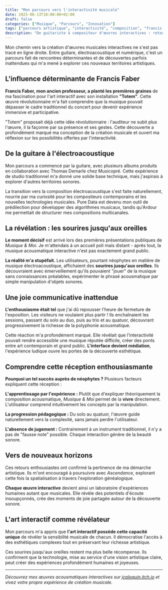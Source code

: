 ```yaml
---
title: "Mon parcours vers l'interactivité musicale"
date: 2025-06-13T10:00:00+02:00
draft: false
categories: ["Musique", "Parcours", "Innovation"]
tags: ["parcours artistique", "interactivité", "composition", "francis faber"]
description: "De guitariste à compositeur d'œuvres interactives : retour sur un parcours artistique jalonné de rencontres décisives et de découvertes humaines."
---
```


Mon chemin vers la création d'œuvres musicales interactives ne s'est pas tracé en ligne droite. Entre guitare, électroacoustique et numérique, c'est un parcours fait de rencontres déterminantes et de découvertes parfois inattendues qui m'a mené à explorer ces nouveaux territoires artistiques.

## L'influence déterminante de Francis Faber

**Francis Faber, mon ancien professeur, a planté les premières graines** de ma fascination pour l'art interactif avec son installation **"Totem"**. Cette œuvre révolutionnaire m'a fait comprendre que la musique pouvait dépasser le cadre traditionnel du concert pour devenir expérience immersive et participative.

"Totem" proposait déjà cette idée révolutionnaire : l'auditeur ne subit plus l'œuvre, il la façonne par sa présence et ses gestes. Cette découverte a profondément marqué ma conception de la création musicale et ouvert ma réflexion sur les possibilités offertes par l'interactivité.

## De la guitare à l'électroacoustique

Mon parcours a commencé par la guitare, avec plusieurs albums produits en collaboration avec Thomas Demarle chez Musicopré. Cette expérience de studio traditionnel m'a donné une solide base technique, mais j'aspirais à explorer d'autres territoires sonores.

La transition vers la composition électroacoustique s'est faite naturellement, nourrie par ma curiosité pour les compositeurs contemporains et les nouvelles technologies musicales. Pure Data est devenu mon outil de prédilection pour développer des algorithmes musicaux, tandis qu'Ardour me permettait de structurer mes compositions multicanales.

## La révélation : les sourires jusqu'aux oreilles

**Le moment décisif** est arrivé lors des premières présentations publiques de *Musique & Moi*. Je m'attendais à un accueil poli mais distant - après tout, la musique acousmatique interactive n'est pas exactement grand public.

**La réalité m'a stupéfait.** Les utilisateurs, pourtant néophytes en matière de musique électroacoustique, affichaient des **sourires jusqu'aux oreilles**. Ils découvraient avec émerveillement qu'ils pouvaient "jouer" de la musique sans connaissances préalables, expérimenter le phrasé acousmatique par simple manipulation d'objets sonores.

## Une joie communicative inattendue

**L'enthousiasme était tel** que j'ai dû repousser l'heure de fermeture de l'exposition. Les visiteurs ne voulaient plus partir ! Ils enchaînaient les sessions, passant du solo au duo, puis au trio et au quatuor, découvrant progressivement la richesse de la polyphonie acousmatique.

Cette réaction m'a profondément marqué. Elle révélait que l'interactivité pouvait rendre accessible une musique réputée difficile, créer des ponts entre art contemporain et grand public. **L'interface devient médiation**, l'expérience ludique ouvre les portes de la découverte esthétique.

## Comprendre cette réception enthousiasmante

**Pourquoi un tel succès auprès de néophytes ?** Plusieurs facteurs expliquent cette réception :

**L'apprentissage par l'expérience :** Plutôt que d'expliquer théoriquement la composition acousmatique, *Musique & Moi* permet de la **vivre** directement. L'utilisateur comprend intuitivement les concepts par la manipulation.

**La progression pédagogique :** Du solo au quatuor, l'œuvre guide naturellement vers la complexité, sans jamais perdre l'utilisateur.

**L'absence de jugement :** Contrairement à un instrument traditionnel, il n'y a pas de "fausse note" possible. Chaque interaction génère de la beauté sonore.

## Vers de nouveaux horizons

Ces retours enthousiastes ont confirmé la pertinence de ma démarche artistique. Ils m'ont encouragé à poursuivre avec *Ascendance*, explorant cette fois la spatialisation à travers l'exploration généalogique.

**Chaque œuvre interactive** devient ainsi un laboratoire d'expériences humaines autant que musicales. Elle révèle des potentiels d'écoute insoupçonnés, crée des moments de joie partagée autour de la découverte sonore.

## L'art interactif comme révélateur

Mon parcours m'a appris que **l'art interactif possède cette capacité unique** de révéler la sensibilité musicale de chacun. Il démocratise l'accès à des esthétiques complexes tout en préservant leur richesse artistique.

Ces sourires jusqu'aux oreilles restent ma plus belle récompense. Ils confirment que la technologie, mise au service d'une vision artistique claire, peut créer des expériences profondément humaines et joyeuses.

---

*Découvrez mes œuvres acousmatiques interactives sur [jcploquin.itch.io](https://jcploquin.itch.io) et vivez votre propre expérience de création musicale.*

